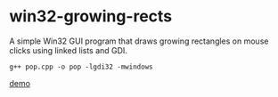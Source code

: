 # win32-growing-rects
A simple Win32 GUI program that draws growing rectangles on mouse clicks using linked lists and GDI.

```
g++ pop.cpp -o pop -lgdi32 -mwindows
```
[demo](!demo.gif)
